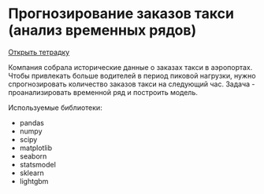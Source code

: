 # Прогнозирование заказов такси (анализ временных рядов)

[Открыть тетрадку](<https://github.com/lvs3822/projects/blob/main/прогнозирование%20заказов%20такси/ddcf7e4a-b2c0-4625-a300-e2c4e2909e06%20(1).ipynb>)

Компания собрала исторические данные о заказах такси в аэропортах. Чтобы привлекать больше водителей в период пиковой нагрузки, нужно спрогнозировать количество заказов такси на следующий час.
Задача - проанализировать временной ряд и построить модель.

Используемые библиотеки:
- pandas
- numpy
- scipy
- matplotlib
- seaborn
- statsmodel
- sklearn
- lightgbm
